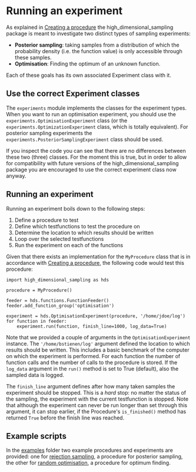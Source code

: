 # Running an experiment
As explained in [Creating a procedure](01_creating_a_procedure) the 
high_dimensional_sampling package is meant to investigate two distinct types
of sampling experiments: 

- **Posterior sampling**: taking samples from a distribution of which the
probability density (i.e. the function value) is only accessible through these
samples.
- **Optimisation**: Finding the optimum of an unknown function.

Each of these goals has its own associated Experiment class with it.

## Use the correct Experiment classes
The `experiments` module implements the classes for the experiment types. When
you want to run an optimisation experiment, you should use the 
`experiments.OptimisationExperiment` class (or the 
`experiments.OptimizationExperiment` class, which is totally equivalent). For
posterior sampling experiments the `experiments.PosteriorSamplingExperiment`
class should be used.

If you inspect the code you can see that there are no differences between these
two (three) classes. For the moment this is true, but in order to allow for
compatibility with future versions of the high_dimensional_sampling package
you are encouraged to use the correct experiment class now anyway.

## Running an experiment
Running an experiment boils down to the following steps:

1. Define a procedure to test
2. Define which testfunctions to test the procedure on
3. Determine the location to which results should be written
4. Loop over the selected testfunctions
5. Run the experiment on each of the functions

Given that there exists an implementation for the `MyProcedure` class that is
in accordance with [Creating a procedure](01_creating_a_procedure.md), the
following code would test this procedure:

    import high_dimensional_sampling as hds

    procedure = MyProcedure()

    feeder = hds.functions.FunctionFeeder()
    feeder.add_function_group('optimisation')

    experiment = hds.OptimisationExperiment(procedure, '/home/jdoe/log')
    for function in feeder:
        experiment.run(function, finish_line=1000, log_data=True)

Note that we provided a couple of arguments in the `OptimisationExperiment`
instance. The `'/home/bstienen/log'` argument defined the location to which
results should be written. This includes a basic benchmark of the computer
on which the experiment is performed. For each function the number of
function calls and the number of calls to the procedure is stored. If the
`log_data` argument in the `run()` method is set to True (default), also the
sampled data is logged.

The `finish_line` argument defines after how many taken samples the experiment
should be stopped. This is a *hard* stop: no matter the status of the sampling,
the experiment with the current testfunction is stopped. Note that although
the experiment can never be run longer than set through this argument, it
can stop earlier, if the Procedure's `is_finished()` method has returned `True`
before the finish line was reached.

## Example scripts

In the [examples](../examples) folder two example procedures and experiments
are provided: one for [rejection sampling](../examples/rejection_sampling.py),
a procedure for posterior sampling, the other for 
[random optimisation](../examples/random_optimisation.py), a procedure for 
optimum finding.
